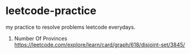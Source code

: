 # leetcode-practice
my practice to resolve problems leetcode everydays.


1. Number Of Provinces
https://leetcode.com/explore/learn/card/graph/618/disjoint-set/3845/